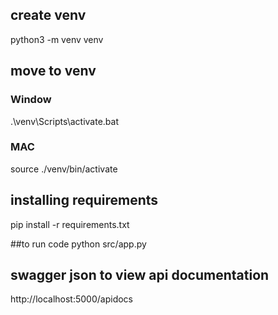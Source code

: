 ## create venv
python3 -m venv venv

## move to venv
### Window
.\venv\Scripts\activate.bat

### MAC
source ./venv/bin/activate

## installing requirements
pip install -r requirements.txt

##to run code
python src/app.py

## swagger json to view api documentation
http://localhost:5000/apidocs